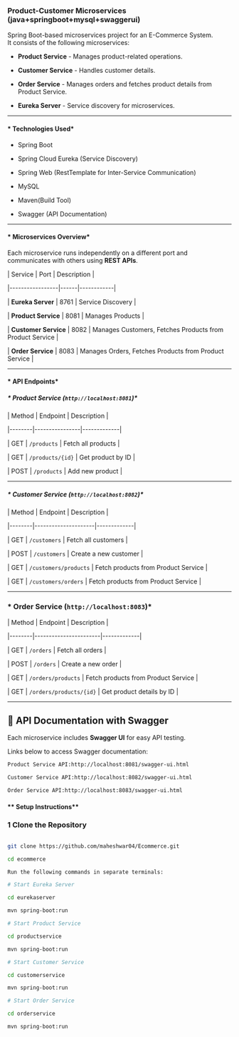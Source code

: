 ### **Product-Customer Microservices (java+springboot+mysql+swaggerui)**

Spring Boot-based microservices project for an E-Commerce System.  
It consists of the following microservices:  

- **Product Service** - Manages product-related operations.  

- **Customer Service** - Handles customer details.  

- **Order Service** - Manages orders and fetches product details from Product Service.  

- **Eureka Server** - Service discovery for microservices.

---

#### * Technologies Used*

- Spring Boot

- Spring Cloud Eureka (Service Discovery)

- Spring Web (RestTemplate for Inter-Service Communication) 

- MySQL  

- Maven(Build Tool)

- Swagger (API Documentation)

---

#### * Microservices Overview*

Each microservice runs independently on a different port and communicates with others using **REST APIs**.

| Service          | Port  | Description |

|-----------------|------|------------|

| **Eureka Server** | 8761 | Service Discovery |



| **Product Service** | 8081 | Manages Products |

| **Customer Service** | 8082 | Manages Customers, Fetches Products from Product Service |

| **Order Service** | 8083 | Manages Orders, Fetches Products from Product Service |

---

#### * API Endpoints*

##### * Product Service (`http://localhost:8081`)*

| Method | Endpoint         | Description |

|--------|----------------|-------------|

| GET    | `/products`      | Fetch all products |

| GET    | `/products/{id}` | Get product by ID |

| POST   | `/products`      | Add new product |

---

##### * Customer Service (`http://localhost:8082`)*

| Method | Endpoint              | Description |

|--------|---------------------|-------------|

| GET    | `/customers`         | Fetch all customers |

| POST   | `/customers`         | Create a new customer |

| GET    | `/customers/products` | Fetch products from Product Service |

| GET    | `/customers/orders` | Fetch products from Product Service |

---

### * Order Service (`http://localhost:8083`)*

| Method | Endpoint                | Description |

|--------|-----------------------|-------------|

| GET    | `/orders`              | Fetch all orders |

| POST   | `/orders`              | Create a new order |

| GET    | `/orders/products`     | Fetch products from Product Service |

| GET    | `/orders/products/{id}` | Get product details by ID |

---

## 📖 API Documentation with Swagger

Each microservice includes **Swagger UI** for easy API testing.  

Links below to access Swagger documentation:
```sh
Product Service API:http://localhost:8081/swagger-ui.html

Customer Service API:http://localhost:8082/swagger-ui.html

Order Service API:http://localhost:8083/swagger-ui.html
```


#### ** Setup Instructions**

### **1 Clone the Repository**

```sh

git clone https://github.com/maheshwar04/Ecommerce.git

cd ecommerce

Run the following commands in separate terminals:

# Start Eureka Server

cd eurekaserver

mvn spring-boot:run

# Start Product Service

cd productservice

mvn spring-boot:run

# Start Customer Service

cd customerservice

mvn spring-boot:run

# Start Order Service

cd orderservice

mvn spring-boot:run

